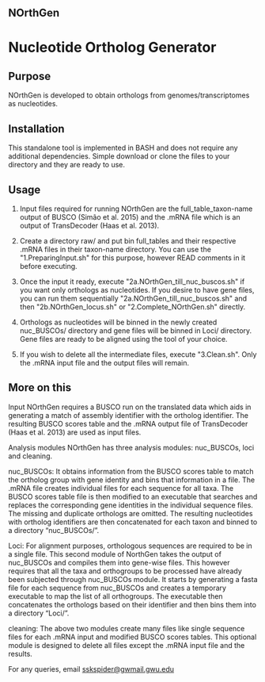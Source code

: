 ## NOrthGen
# Nucleotide Ortholog Generator

## Purpose
NOrthGen is developed to obtain orthologs from genomes/transcriptomes as nucleotides.

## Installation
This standalone tool is implemented in BASH and does not require any additional dependencies. Simple download or clone the files to your directory and they are ready to use.

## Usage 
1. Input files required for running NOrthGen are the full_table_taxon-name output of BUSCO (Simão et al. 2015) and the .mRNA file which is an output of TransDecoder (Haas et al. 2013). 

2. Create a directory raw/ and put bin full_tables and their respective .mRNA files in their taxon-name directory. You can use the "1.PreparingInput.sh" for this purpose, however READ comments in it before executing.

3. Once the input it ready, execute "2a.NOrthGen_till_nuc_buscos.sh" if you want only orthologs as nucleotides. If you desire to have gene files, you can run them sequentially "2a.NOrthGen_till_nuc_buscos.sh" and then "2b.NOrthGen_locus.sh" or "2.Complete_NOrthGen.sh" directly. 

4. Orthologs as nucleotides will be binned in the newly created nuc_BUSCOs/ directory and gene files will be binned in Loci/ directory. Gene files are ready to be aligned using the tool of your choice.

5. If you wish to delete all the intermediate files, execute "3.Clean.sh". Only the .mRNA input file and the output files will remain.


## More on this
Input
NOrthGen requires a BUSCO run on the translated data which aids in generating a match of assembly identifier with the ortholog identifier. The resulting BUSCO scores table and the .mRNA output file of TransDecoder (Haas et al. 2013) are used as input files.

Analysis modules
NOrthGen has three analysis modules:  nuc_BUSCOs, loci and cleaning.

nuc_BUSCOs: It obtains information from the BUSCO scores table to match the ortholog group with gene identity and bins that information in a file. The .mRNA file creates individual files for each sequence for all taxa. The BUSCO scores table file is then modified to an executable that searches and replaces the corresponding gene identities in the individual sequence files. The missing and duplicate orthologs are omitted. The resulting nucleotides with ortholog identifiers are then concatenated for each taxon and binned to a directory “nuc_BUSCOs/”.

Loci: For alignment purposes, orthologous sequences are required to be in a single file. This second module of NorthGen takes the output of nuc_BUSCOs and compiles them into gene-wise files. This however requires that all the taxa and orthogroups to be processed have already been subjected through nuc_BUSCOs module. It starts by generating a fasta file for each sequence from nuc_BUSCOs and creates a temporary executable to map the list of all orthogroups. The executable then concatenates the orthologs based on their identifier and then bins them into a directory “Loci/”. 

cleaning: The above two modules create many files like single sequence files for each .mRNA input and modified BUSCO scores tables. This optional module is designed to delete all files except the .mRNA input file and the results. 


For any queries, email sskspider@gwmail.gwu.edu
